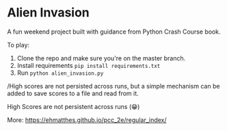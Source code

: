 # Alien Invasion
A fun weekend project built with guidance from Python Crash Course book.

To play:
1. Clone the repo and make sure you're on the master branch.
2. Install requirements `pip install requirements.txt`
3. Run `python alien_invasion.py`

/High scores are not persisted across runs, but a simple mechanism can be added to save scores to a file and read from it.  

High Scores are not persistent across runs (😁)


More: https://ehmatthes.github.io/pcc_2e/regular_index/
